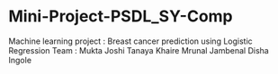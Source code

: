 # Mini-Project-PSDL_SY-Comp
Machine learning project : Breast cancer prediction using Logistic Regression
Team : Mukta Joshi
       Tanaya Khaire
       Mrunal Jambenal
       Disha Ingole
